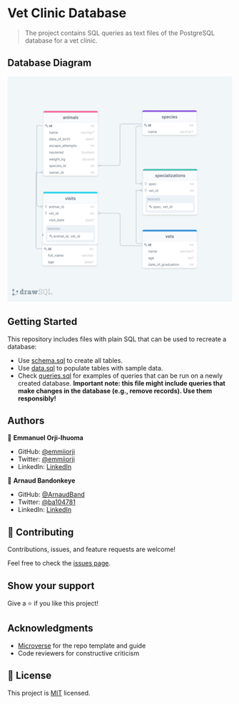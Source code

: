 # Vet Clinic Database

> The project contains SQL queries as text files of the PostgreSQL database for a vet clinic.

## Database Diagram
![database_diagram](./database_diagram.png)


## Getting Started

This repository includes files with plain SQL that can be used to recreate a database:

- Use [schema.sql](./schema.sql) to create all tables.
- Use [data.sql](./data.sql) to populate tables with sample data.
- Check [queries.sql](./queries.sql) for examples of queries that can be run on a newly created database. **Important note: this file might include queries that make changes in the database (e.g., remove records). Use them responsibly!**


## Authors

👤 **Emmanuel Orji-Ihuoma**

- GitHub: [@emmiiorji](https://github.com/emmiiorji)
- Twitter: [@emmiiorji](https://twitter.com/emmiiorji)
- LinkedIn: [LinkedIn](https://linkedin.com/in/orji-emmanuel)

👤 **Arnaud Bandonkeye**

- GitHub: [@ArnaudBand](https://github.com/ArnaudBand)
- Twitter: [@ba104781](https://twitter.com/@ba104781)
- LinkedIn: [LinkedIn](https://www.linkedin.com/in/ArnaudBandonkeye/)

## 🤝 Contributing

Contributions, issues, and feature requests are welcome!

Feel free to check the [issues page](../../issues/).

## Show your support

Give a ⭐️ if you like this project!

## Acknowledgments

- [Microverse](https://www.microverse.org/) for the repo template and guide
- Code reviewers for constructive criticism

## 📝 License

This project is [MIT](./MIT.md) licensed.
